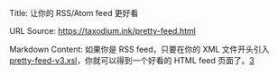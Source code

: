 Title: 让你的 RSS/Atom feed 更好看

URL Source: https://taxodium.ink/pretty-feed.html

Markdown Content:
如果你是 RSS feed，只要在你的 XML 文件开头引入 [pretty-feed-v3.xsl](https://github.com/genmon/aboutfeeds/blob/main/tools/pretty-feed-v3.xsl)，你就可以得到一个好看的 HTML feed 页面了。[3](https://taxodium.ink/pretty-feed.html#fn.3)

<?xml version="1.0" encoding="UTF-8"?\>
<!-- 添加这行 XML 样式表，引用 pretty-feed-v3.xsl --\>
<?xml-stylesheet href="/home/static/styles/pretty-feed-v3.xsl" type="text/xsl"?\>
<!-- 你原来的 RSS 内容 --\>
<rss xmlns:atom\="http://www.w3.org/2005/Atom" xmlns:content\="http://purl.org/rss/1.0/modules/content/" version\="2.0"\></rss\>

如果你是 Atom feed，你需要修改一下 [pretty-feed-v3.xsl](https://github.com/genmon/aboutfeeds/blob/main/tools/pretty-feed-v3.xsl)，你可以参考 [我的实现](https://github.com/Spike-Leung/taxodium/blob/org-publish/publish/styles/pretty-feed-v3.xsl)，或者看看 [相关 issue](https://github.com/genmon/aboutfeeds/issues/26)。

用到的技术是 [xml-stylesheet](https://www.w3.org/TR/xml-stylesheet/) 和 [XSLT(eXtensible Stylesheet Language/Transform)](https://developer.mozilla.org/en-US/docs/Web/XML/XSLT/Guides/Transforming_XML_with_XSLT/An_Overview)。

如果你熟悉 HTML，我们可以做一个类比。

`<?xml-stylesheet href="some.xsl" type="text/xsl"?>` 就相当于 `<link rel="stylesheet" href="some.css">` , 作用是引用一个样式表。

[xml-stylesheet](https://www.w3.org/TR/xml-stylesheet/) 引用的样式表有自己的规则，但整体来说它很像 HTML，你也可以在里面写 HTML 标签，用 <style\> 写样式。

它也像一个模版，用 HTML 写模版，而数据则通过 [XSLT](https://developer.mozilla.org/en-US/docs/Web/XML/XSLT/Guides/Transforming_XML_with_XSLT/An_Overview) 从你的 RSS / Atom feed 的 XML 中读取，例如读取标题，作者，文章标题，发布时间，文章总结等。

如果你只是想美化一下，你基于现有的文件修改就好了：[4](https://taxodium.ink/pretty-feed.html#fn.4)

*   适用 RSS feed： [Matt Webb's pretty-feed-v3.xsl](https://github.com/genmon/aboutfeeds/blob/main/tools/pretty-feed-v3.xsl)
*   使用 Atom feed：[Spike Leung's pretty-feed-v3.xsl](https://github.com/Spike-Leung/taxodium/blob/org-publish/publish/styles/pretty-feed-v3.xsl)

如果你嫌麻烦，也可以用 [RSS.Beauty](https://github.com/ccbikai/RSS.Beauty)，但自己写的话，定制化会更高，如果你还有更好的方法欢迎分享。
